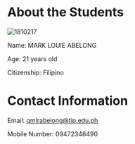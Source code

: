 # About the Students

![1810217](https://user-images.githubusercontent.com/75326926/101243540-1f710c80-373c-11eb-92f0-813816cd44a8.jpg)

Name: MARK LOUIE ABELONG


Age: 21 years old


Citizenship: Filipino

# Contact Information

Email: qmlrabelong@tip.edu.ph

Mobile Number: 09472348490
